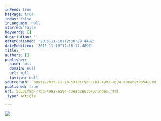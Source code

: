 ```yaml
---
inFeed: true
hasPage: true
inNav: false
inLanguage: null
starred: false
keywords: []
description: ''
datePublished: '2015-11-10T12:36:29.448Z'
dateModified: '2015-11-10T12:36:17.480Z'
title: ''
authors: []
publisher:
  name: null
  domain: null
  url: null
  favicon: null
sourcePath: _posts/2015-11-10-5310cf9b-77b3-4992-a594-c0eab2e03540.md
published: true
url: 5310cf9b-77b3-4992-a594-c0eab2e03540/index.html
_type: Article

---
```

![](https://the-grid-user-content.s3-us-west-2.amazonaws.com/bc7be98b-d9cc-48c4-b8ab-3495dfac7187.jpg)